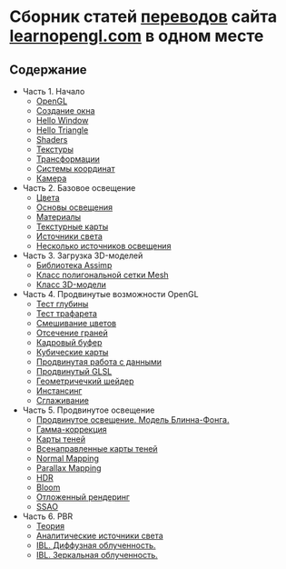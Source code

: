 # Сборник статей [переводов](https://habr.com/ru/post/336166/) сайта [learnopengl.com](https://learnopengl.com/) в одном месте

## Содержание

- Часть 1. Начало
  - [OpenGL](https://github.com/loginmen/learnopengl/blob/master/part%201/chapter%201/text.md)
  - [Создание окна](https://github.com/loginmen/learnopengl/blob/master/part%201/chapter%202/text.md)
  - [Hello Window](https://github.com/loginmen/learnopengl/blob/master/part%201/chapter%203/text.md)
  - [Hello Triangle](https://github.com/loginmen/learnopengl/blob/master/part%201/chapter%204/text.md)
  - [Shaders](https://github.com/loginmen/learnopengl/blob/master/part%201/chapter%205/text.md)
  - [Текстуры](https://github.com/loginmen/learnopengl/blob/master/part%201/chapter%206/text.md)
  - [Трансформации](https://github.com/loginmen/learnopengl/blob/master/part%201/chapter%207/text.md)
  - [Системы координат](https://github.com/loginmen/learnopengl/blob/master/part%201/chapter%208/text.md)
  - [Камера](https://github.com/loginmen/learnopengl/blob/master/part%201/chapter%209/text.md)
- Часть 2. Базовое освещение
  - [Цвета](https://github.com/loginmen/learnopengl/blob/master/part%202/chapter%201/text.md)
  - [Основы освещения](https://github.com/loginmen/learnopengl/blob/master/part%202/chapter%202/text.md)
  - [Материалы](https://github.com/loginmen/learnopengl/blob/master/part%202/chapter%203/text.md)
  - [Текстурные карты](https://github.com/loginmen/learnopengl/blob/master/part%202/chapter%204/text.md)
  - [Источники света](https://github.com/loginmen/learnopengl/blob/master/part%202/chapter%205/text.md)
  - [Несколько источников освещения](https://github.com/loginmen/learnopengl/blob/master/part%202/chapter%206/text.md)
- Часть 3. Загрузка 3D-моделей
  - [Библиотека Assimp](https://github.com/loginmen/learnopengl/blob/master/part%203/chapter%2012/text.md)
  - [Класс полигональной сетки Mesh](https://github.com/loginmen/learnopengl/blob/master/part%203/chapter%2012/text.md)
  - [Класс 3D-модели](https://github.com/loginmen/learnopengl/blob/master/part%203/chapter%203/text.md)
- Часть 4. Продвинутые возможности OpenGL
  - [Тест глубины](https://github.com/loginmen/learnopengl/blob/master/part%204/chapter%201/text.md)
  - [Тест трафарета](https://github.com/loginmen/learnopengl/blob/master/part%204/chapter%202/text.md)
  - [Смешивание цветов](https://github.com/loginmen/learnopengl/blob/master/part%204/chapter%203/text.md)
  - [Отсечение граней](https://github.com/loginmen/learnopengl/blob/master/part%204/chapter%204/text.md)
  - [Кадровый буфер](https://github.com/loginmen/learnopengl/blob/master/part%204/chapter%205/text.md)
  - [Кубические карты](https://github.com/loginmen/learnopengl/blob/master/part%204/chapter%206/text.md)
  - [Продвинутая работа с данными](https://github.com/loginmen/learnopengl/blob/master/part%204/chapter%207/text.md)
  - [Продвинутый GLSL](https://github.com/loginmen/learnopengl/blob/master/part%204/chapter%208/text.md)
  - [Геометричечкий шейдер](https://github.com/loginmen/learnopengl/blob/master/part%204/chapter%209/text.md)
  - [Инстансинг](https://github.com/loginmen/learnopengl/blob/master/part%204/chapter%2010/text.md)
  - [Сглаживание](https://github.com/loginmen/learnopengl/blob/master/part%204/chapter%2011/text.md)
- Часть 5. Продвинутое освещение
  - [Продвинутое освещение. Модель Блинна-Фонга.](https://github.com/loginmen/learnopengl/blob/master/part%205/chapter%201/text.md)
  - [Гамма-коррекция](https://github.com/loginmen/learnopengl/blob/master/part%205/chapter%202/text.md)
  - [Карты теней](https://github.com/loginmen/learnopengl/blob/master/part%205/chapter%203/text.md)
  - [Всенаправленные карты теней](https://github.com/loginmen/learnopengl/blob/master/part%205/chapter%204/text.md)
  - [Normal Mapping](https://github.com/loginmen/learnopengl/blob/master/part%205/chapter%205/text.md)
  - [Parallax Mapping](https://github.com/loginmen/learnopengl/blob/master/part%205/chapter%206/text.md)
  - [HDR](https://github.com/loginmen/learnopengl/blob/master/part%205/chapter%207/text.md)
  - [Bloom](https://github.com/loginmen/learnopengl/blob/master/part%205/chapter%208/text.md)
  - [Отложенный рендеринг](https://github.com/loginmen/learnopengl/blob/master/part%205/chapter%209/text.md)
  - [SSAO](https://github.com/loginmen/learnopengl/blob/master/part%205/chapter%2010/text.md)
- Часть 6. PBR
  - [Теория](https://github.com/loginmen/learnopengl/blob/master/part%206/chapter%201/text.md)
  - [Аналитические источники света](https://github.com/loginmen/learnopengl/blob/master/part%206/chapter%202/text.md)
  - [IBL. Диффузная облученность.](https://github.com/loginmen/learnopengl/blob/master/part%206/chapter%203/text.md)
  - [IBL. Зеркальная облученность.](https://github.com/loginmen/learnopengl/blob/master/part%206/chapter%204/text.md)
